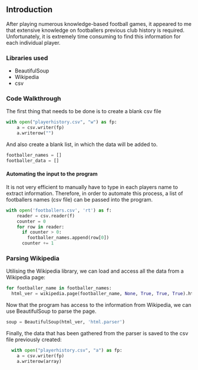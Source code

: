 ## Introduction
After playing numerous knowledge-based football games, it appeared to me that extensive knowledge on footballers previous club history is required. Unfortunately, it is extremely time consuming to find this information for each individual player.

### Libraries used

* BeautifulSoup
* Wikipedia
* csv

### Code Walkthrough

The first thing that needs to be done is to create a blank csv file

```python
with open("playerhistory.csv", "w") as fp:
    a = csv.writer(fp)
    a.writerow("")
```
And also create a blank list, in which the data will be added to.

```python
footballer_names = []
footballer_data = []
```
#### Automating the input to the program

It is not very efficient to manually have to type in each players name to extract information. Therefore, in order to automate this process, a list of footballers names (csv file) can be passed into the program.

```python
with open('footballers.csv', 'rt') as f:
    reader = csv.reader(f)
    counter = 0
    for row in reader:
      if counter > 0:
        footballer_names.append(row[0])
      counter += 1
```

### Parsing Wikipedia

Utilising the Wikipedia library, we can load and access all the data from a Wikipedia page:

```python
for footballer_name in footballer_names:
  html_ver = wikipedia.page(footballer_name, None, True, True, True).html()
```
Now that the program has access to the information from Wikipedia, we can use BeautifulSoup to parse the page.

```python
soup = BeautifulSoup(html_ver, 'html.parser')
```

Finally, the data that has been gathered from the parser is saved to the csv file previously created:

```python
  with open("playerhistory.csv", "a") as fp:
    a = csv.writer(fp)
    a.writerow(array)
```
